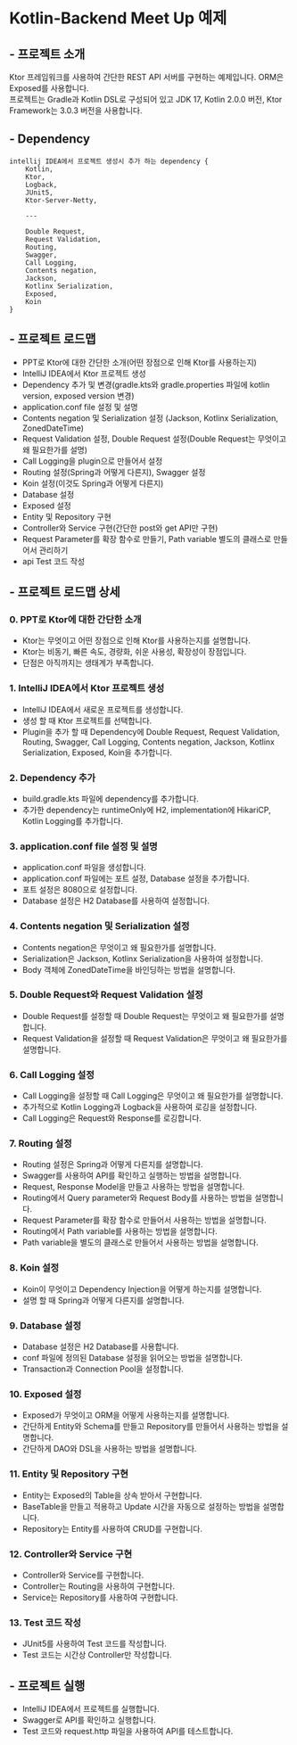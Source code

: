 # Kotlin-Backend Meet Up 예제

## - 프로젝트 소개

Ktor 프레임워크를 사용하여 간단한 REST API 서버를 구현하는 예제입니다.
ORM은 Exposed를 사용합니다.  
프로젝트는 Gradle과 Kotlin DSL로 구성되어 있고 JDK 17, Kotlin 2.0.0 버전, Ktor Framework는 3.0.3 버전을 사용합니다.

## - Dependency

```text
intellij IDEA에서 프로젝트 생성시 추가 하는 dependency {
    Kotlin,
    Ktor,
    Logback,
    JUnit5,
    Ktor-Server-Netty,
    
    ---
    
    Double Request,
    Request Validation,
    Routing,
    Swagger,
    Call Logging,
    Contents negation,
    Jackson,
    Kotlinx Serialization,
    Exposed,
    Koin
}
```

## - 프로젝트 로드맵

- PPT로 Ktor에 대한 간단한 소개(어떤 장점으로 인해 Ktor를 사용하는지)
- IntelliJ IDEA에서 Ktor 프로젝트 생성
- Dependency 추가 및 변경(gradle.kts와 gradle.properties 파일에 kotlin version, exposed version 변경)
- application.conf file 설정 및 설명
- Contents negation 및 Serialization 설정 (Jackson, Kotlinx Serialization, ZonedDateTime)
- Request Validation 설정, Double Request 설정(Double Request는 무엇이고 왜 필요한가를 설명)
- Call Logging을 plugin으로 만들어서 설정
- Routing 설정(Spring과 어떻게 다른지), Swagger 설정
- Koin 설정(이것도 Spring과 어떻게 다른지)
- Database 설정
- Exposed 설정
- Entity 및 Repository 구현
- Controller와 Service 구현(간단한 post와 get API만 구현)
- Request Parameter를 확장 함수로 만들기, Path variable 별도의 클래스로 만들어서 관리하기
- api Test 코드 작성

## - 프로젝트 로드맵 상세

### 0. PPT로 Ktor에 대한 간단한 소개

- Ktor는 무엇이고 어떤 장점으로 인해 Ktor를 사용하는지를 설명합니다.
- Ktor는 비동기, 빠른 속도, 경량화, 쉬운 사용성, 확장성이 장점입니다.
- 단점은 아직까지는 생태계가 부족합니다.

### 1. IntelliJ IDEA에서 Ktor 프로젝트 생성

- IntelliJ IDEA에서 새로운 프로젝트를 생성합니다.
- 생성 할 때 Ktor 프로젝트를 선택합니다.
- Plugin을 추가 할 때 Dependency에 Double Request, Request Validation, Routing, Swagger, Call Logging, Contents negation,
  Jackson, Kotlinx Serialization, Exposed, Koin을 추가합니다.

### 2. Dependency 추가

- build.gradle.kts 파일에 dependency를 추가합니다.
- 추가한 dependency는 runtimeOnly에 H2, implementation에 HikariCP, Kotlin Logging를 추가합니다.

### 3. application.conf file 설정 및 설명

- application.conf 파일을 생성합니다.
- application.conf 파일에는 포트 설정, Database 설정을 추가합니다.
- 포트 설정은 8080으로 설정합니다.
- Database 설정은 H2 Database를 사용하여 설정합니다.

### 4. Contents negation 및 Serialization 설정

- Contents negation은 무엇이고 왜 필요한가를 설명합니다.
- Serialization은 Jackson, Kotlinx Serialization을 사용하여 설정합니다.
- Body 객체에 ZonedDateTime을 바인딩하는 방법을 설명합니다.

### 5. Double Request와 Request Validation 설정

- Double Request를 설정할 때 Double Request는 무엇이고 왜 필요한가를 설명합니다.
- Request Validation을 설정할 때 Request Validation은 무엇이고 왜 필요한가를 설명합니다.

### 6. Call Logging 설정

- Call Logging을 설정할 때 Call Logging은 무엇이고 왜 필요한가를 설명합니다.
- 추가적으로 Kotlin Logging과 Logback을 사용하여 로깅을 설정합니다.
- Call Logging은 Request와 Response를 로깅합니다.

### 7. Routing 설정

- Routing 설정은 Spring과 어떻게 다른지를 설명합니다.
- Swagger를 사용하여 API를 확인하고 실행하는 방법을 설명합니다.
- Request, Response Model을 만들고 사용하는 방법을 설명합니다.
- Routing에서 Query parameter와 Request Body를 사용하는 방법을 설명합니다.
- Request Parameter를 확장 함수로 만들어서 사용하는 방법을 설명합니다.
- Routing에서 Path variable를 사용하는 방법을 설명합니다.
- Path variable을 별도의 클래스로 만들어서 사용하는 방법을 설명합니다.

### 8. Koin 설정

- Koin이 무엇이고 Dependency Injection을 어떻게 하는지를 설명합니다.
- 설명 할 때 Spring과 어떻게 다른지를 설명합니다.

### 9. Database 설정

- Database 설정은 H2 Database를 사용합니다.
- conf 파일에 정의된 Database 설정을 읽어오는 방법을 설명합니다.
- Transaction과 Connection Pool을 설정합니다.

### 10. Exposed 설정

- Exposed가 무엇이고 ORM을 어떻게 사용하는지를 설명합니다.
- 간단하게 Entity와 Schema를 만들고 Repository를 만들어서 사용하는 방법을 설명합니다.
- 간단하게 DAO와 DSL을 사용하는 방법을 설명합니다.

### 11. Entity 및 Repository 구현

- Entity는 Exposed의 Table을 상속 받아서 구현합니다.
- BaseTable을 만들고 적용하고 Update 시간을 자동으로 설정하는 방법을 설명합니다.
- Repository는 Entity를 사용하여 CRUD를 구현합니다.

### 12. Controller와 Service 구현

- Controller와 Service를 구현합니다.
- Controller는 Routing을 사용하여 구현합니다.
- Service는 Repository를 사용하여 구현합니다.

### 13. Test 코드 작성

- JUnit5를 사용하여 Test 코드를 작성합니다.
- Test 코드는 시간상 Controller만 작성합니다.

## - 프로젝트 실행

- IntelliJ IDEA에서 프로젝트를 실행합니다.
- Swagger로 API를 확인하고 실행합니다.
- Test 코드와 request.http 파일을 사용하여 API를 테스트합니다.